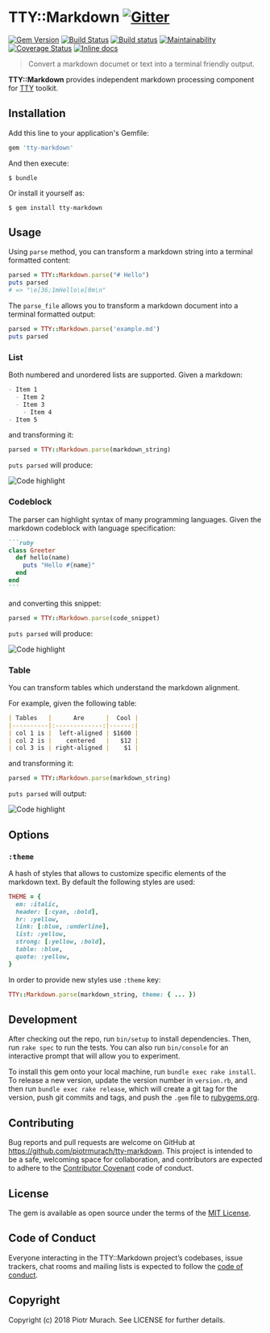 # TTY::Markdown [![Gitter](https://badges.gitter.im/Join%20Chat.svg)][gitter]

[![Gem Version](https://badge.fury.io/rb/tty-markdown.svg)][gem]
[![Build Status](https://secure.travis-ci.org/piotrmurach/tty-markdown.svg?branch=master)][travis]
[![Build status](https://ci.appveyor.com/api/projects/status/k4vub4koct329ggd?svg=true)][appveyor]
[![Maintainability](https://api.codeclimate.com/v1/badges/1656060107c73ac42c2b/maintainability)][codeclimate]
[![Coverage Status](https://coveralls.io/repos/github/piotrmurach/tty-markdown/badge.svg)][coverage]
[![Inline docs](http://inch-ci.org/github/piotrmurach/tty-markdown.svg?branch=master)][inchpages]

[gitter]: https://gitter.im/piotrmurach/tty
[gem]: http://badge.fury.io/rb/tty-markdown
[travis]: http://travis-ci.org/piotrmurach/tty-markdown
[appveyor]: https://ci.appveyor.com/project/piotrmurach/tty-markdown
[codeclimate]: https://codeclimate.com/github/piotrmurach/tty-markdown/maintainability
[coverage]: https://coveralls.io/github/piotrmurach/tty-markdown
[inchpages]: http://inch-ci.org/github/piotrmurach/tty-markdown

> Convert a markdown documet or text into a terminal friendly output.


**TTY::Markdown** provides independent markdown processing component for [TTY](https://github.com/piotrmurach/tty) toolkit.

## Installation

Add this line to your application's Gemfile:

```ruby
gem 'tty-markdown'
```

And then execute:

    $ bundle

Or install it yourself as:

    $ gem install tty-markdown

## Usage

Using `parse` method, you can transform a markdown string into a terminal formatted content:

```ruby
parsed = TTY::Markdown.parse("# Hello")
puts parsed
# => "\e[36;1mHello\e[0m\n"
```

The `parse_file` allows you to transform a markdown document into a terminal formatted output:

```ruby
parsed = TTY::Markdown.parse('example.md')
puts parsed
```

### List

Both numbered and unordered lists are supported. Given a markdown:

```markdown
- Item 1
  - Item 2
  - Item 3
    - Item 4
- Item 5
```

and transforming it:

```ruby
parsed = TTY::Markdown.parse(markdown_string)
```

`puts parsed` will produce:

![Code highlight](https://cdn.rawgit.com/piotrmurach/tty-markdown/master/assets/list.png)

### Codeblock

The parser can highlight syntax of many programming languages. Given the markdown codeblock with language specification:

````markdown
```ruby
class Greeter
  def hello(name)
    puts "Hello #{name}"
  end
end
```
````

and converting this snippet:

```ruby
parsed = TTY::Markdown.parse(code_snippet)
```

`puts parsed` will produce:

![Code highlight](https://cdn.rawgit.com/piotrmurach/tty-markdown/master/assets/syntax_highlight.png)

### Table

You can transform tables which understand the markdown alignment.

For example, given the following table:

```markdown
| Tables   |      Are      |  Cool |
|----------|:-------------:|------:|
| col 1 is |  left-aligned | $1600 |
| col 2 is |    centered   |   $12 |
| col 3 is | right-aligned |    $1 |
```

and transforming it:

```ruby
parsed = TTY::Markdown.parse(markdown_string)
```

`puts parsed` will output:

![Code highlight](https://cdn.rawgit.com/piotrmurach/tty-markdown/master/assets/table.png)

## Options

### `:theme`

A hash of styles that allows to customize specific elements of the markdown text. By default the following styles are used:

```ruby
THEME = {
  em: :italic,
  header: [:cyan, :bold],
  hr: :yellow,
  link: [:blue, :underline],
  list: :yellow,
  strong: [:yellow, :bold],
  table: :blue,
  quote: :yellow,
}
```

In order to provide new styles use `:theme` key:

```ruby
TTY::Markdown.parse(markdown_string, theme: { ... })
```

## Development

After checking out the repo, run `bin/setup` to install dependencies. Then, run `rake spec` to run the tests. You can also run `bin/console` for an interactive prompt that will allow you to experiment.

To install this gem onto your local machine, run `bundle exec rake install`. To release a new version, update the version number in `version.rb`, and then run `bundle exec rake release`, which will create a git tag for the version, push git commits and tags, and push the `.gem` file to [rubygems.org](https://rubygems.org).

## Contributing

Bug reports and pull requests are welcome on GitHub at https://github.com/piotrmurach/tty-markdown. This project is intended to be a safe, welcoming space for collaboration, and contributors are expected to adhere to the [Contributor Covenant](http://contributor-covenant.org) code of conduct.

## License

The gem is available as open source under the terms of the [MIT License](https://opensource.org/licenses/MIT).

## Code of Conduct

Everyone interacting in the TTY::Markdown project’s codebases, issue trackers, chat rooms and mailing lists is expected to follow the [code of conduct](https://github.com/piotrmurach/tty-markdown/blob/master/CODE_OF_CONDUCT.md).

## Copyright

Copyright (c) 2018 Piotr Murach. See LICENSE for further details.
